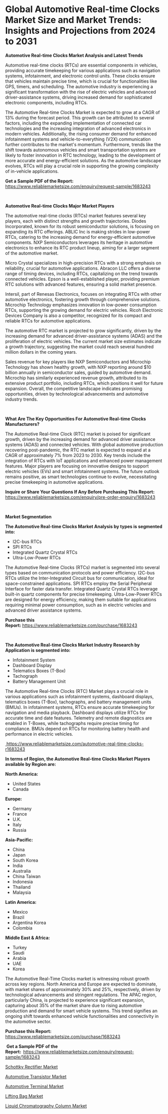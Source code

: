 <p><h1>Global Automotive Real-time Clocks Market Size and Market Trends: Insights and Projections from 2024 to 2031</h1></p><p><strong>Automotive Real-time Clocks Market Analysis and Latest Trends</strong></p>
<p><p>Automotive real-time clocks (RTCs) are essential components in vehicles, providing accurate timekeeping for various applications such as navigation systems, infotainment, and electronic control units. These clocks ensure that vehicles maintain precise time, which is crucial for functionalities like GPS, timers, and scheduling. The automotive industry is experiencing a significant transformation with the rise of electric vehicles and advanced driver-assistance systems, driving increased demand for sophisticated electronic components, including RTCs.</p><p>The Automotive Real-time Clocks Market is expected to grow at a CAGR of 13% during the forecast period. This growth can be attributed to several factors, including the expanding implementation of connected car technologies and the increasing integration of advanced electronics in modern vehicles. Additionally, the rising consumer demand for enhanced infotainment systems and vehicle-to-everything (V2X) communication further contributes to the market's momentum. Furthermore, trends like the shift towards autonomous vehicles and smart transportation systems are likely to foster innovation in RTC technology, leading to the development of more accurate and energy-efficient solutions. As the automotive landscape evolves, RTCs will play a crucial role in supporting the growing complexity of in-vehicle applications.</p></p>
<p><strong>Get a Sample PDF of the Report:&nbsp;</strong> <a href="https://www.reliablemarketsize.com/enquiry/request-sample/1683243?utm_campaign=1553&utm_medium=2&utm_source=Github&utm_content=ia&utm_term=15102024&utm_id=automotive-real-time-clocks">https://www.reliablemarketsize.com/enquiry/request-sample/1683243</a></p>
<p>&nbsp;</p>
<p><strong>Automotive Real-time Clocks Major Market Players</strong></p>
<p><p>The automotive real-time clocks (RTCs) market features several key players, each with distinct strengths and growth trajectories. Diodes Incorporated, known for its robust semiconductor solutions, is focusing on expanding its RTC offerings. ABLIC Inc is making strides in low-power RTCs, catering to the increasing demand for energy-efficient automotive components. NXP Semiconductors leverages its heritage in automotive electronics to enhance its RTC product lineup, aiming for a larger segment of the automotive market.</p><p>Micro Crystal specializes in high-precision RTCs with a strong emphasis on reliability, crucial for automotive applications. Abracon LLC offers a diverse range of timing devices, including RTCs, capitalizing on the trend towards connected vehicles. Epson is a well-established player, providing premium RTC solutions with advanced features, ensuring a solid market presence.</p><p>Intersil, part of Renesas Electronics, focuses on integrating RTCs with other automotive electronics, fostering growth through comprehensive solutions. Microchip Technology emphasizes innovation in low-power consumption RTCs, supporting the growing demand for electric vehicles. Ricoh Electronic Devices Company is also a competitor, recognized for its compact and reliable RTCs for automotive applications.</p><p>The automotive RTC market is projected to grow significantly, driven by the increasing demand for advanced driver-assistance systems (ADAS) and the proliferation of electric vehicles. The current market size estimates indicate a growth trajectory, suggesting the market could reach several hundred million dollars in the coming years.</p><p>Sales revenue for key players like NXP Semiconductors and Microchip Technology has shown healthy growth, with NXP reporting around $10 billion annually in semiconductor sales, guided by automotive demand. Microchip has similarly experienced revenue growth, attributed to its extensive product portfolio, including RTCs, which positions it well for future expansion. Overall, the competitive landscape indicates promising opportunities, driven by technological advancements and automotive industry trends.</p></p>
<p>&nbsp;</p>
<p><strong>What Are The Key Opportunities For Automotive Real-time Clocks Manufacturers?</strong></p>
<p><p>The Automotive Real-time Clock (RTC) market is poised for significant growth, driven by the increasing demand for advanced driver assistance systems (ADAS) and connected vehicles. With global automotive production recovering post-pandemic, the RTC market is expected to expand at a CAGR of approximately 7% from 2023 to 2030. Key trends include the integration of RTCs with IoT applications and enhanced power management features. Major players are focusing on innovative designs to support electric vehicles (EVs) and smart infotainment systems. The future outlook remains positive, as smart technologies continue to evolve, necessitating precise timekeeping in automotive applications.</p></p>
<p><strong>Inquire or Share Your Questions If Any Before Purchasing This Report:</strong> <a href="https://www.reliablemarketsize.com/enquiry/pre-order-enquiry/1683243?utm_campaign=1553&utm_medium=2&utm_source=Github&utm_content=ia&utm_term=15102024&utm_id=automotive-real-time-clocks">https://www.reliablemarketsize.com/enquiry/pre-order-enquiry/1683243</a></p>
<p>&nbsp;</p>
<p><strong>Market Segmentation</strong></p>
<p><strong>The Automotive Real-time Clocks Market Analysis by types is segmented into:</strong></p>
<p><ul><li>I2C-bus RTCs</li><li>SPI RTCs</li><li>Integrated Quartz Crystal RTCs</li><li>Ultra-Low-Power RTCs</li></ul></p>
<p><p>The Automotive Real-time Clocks (RTCs) market is segmented into several types based on communication protocols and power efficiency. I2C-bus RTCs utilize the Inter-Integrated Circuit bus for communication, ideal for space-constrained applications. SPI RTCs employ the Serial Peripheral Interface for faster data transfer. Integrated Quartz Crystal RTCs leverage built-in quartz components for precise timekeeping. Ultra-Low-Power RTCs are designed for energy efficiency, making them suitable for applications requiring minimal power consumption, such as in electric vehicles and advanced driver assistance systems.</p></p>
<p><strong>Purchase this Report:&nbsp;</strong><a href="https://www.reliablemarketsize.com/purchase/1683243?utm_campaign=1553&utm_medium=2&utm_source=Github&utm_content=ia&utm_term=15102024&utm_id=automotive-real-time-clocks">https://www.reliablemarketsize.com/purchase/1683243</a></p>
<p>&nbsp;</p>
<p><strong>The Automotive Real-time Clocks Market Industry Research by Application is segmented into:</strong></p>
<p><ul><li>Infotainment System</li><li>Dashboard Display</li><li>Telematics Boxes (T-Box)</li><li>Tachograph</li><li>Battery Management Unit</li></ul></p>
<p><p>The Automotive Real-time Clocks (RTC) Market plays a crucial role in various applications such as infotainment systems, dashboard displays, telematics boxes (T-Box), tachographs, and battery management units (BMUs). In infotainment systems, RTCs ensure accurate timekeeping for navigation and media playback. Dashboard displays utilize RTCs for accurate time and date features. Telemetry and remote diagnostics are enabled in T-Boxes, while tachographs require precise timing for compliance. BMUs depend on RTCs for monitoring battery health and performance in electric vehicles.</p></p>
<p><a href="https://www.reliablemarketsize.com/automotive-real-time-clocks-r1683243?utm_campaign=1553&utm_medium=2&utm_source=Github&utm_content=ia&utm_term=15102024&utm_id=automotive-real-time-clocks">&nbsp;https://www.reliablemarketsize.com/automotive-real-time-clocks-r1683243</a></p>
<p><strong>In terms of Region, the Automotive Real-time Clocks Market Players available by Region are:</strong></p>
<p>
    <p> <strong> North America: </strong>
        <ul>
            <li>United States</li>
            <li>Canada</li>
        </ul>
        </p> 
    <p> <strong> Europe: </strong>
        <ul>
            <li>Germany</li>
            <li>France</li>
            <li>U.K.</li>
            <li>Italy</li>
            <li>Russia</li>
        </ul>
        </p> 
    <p> <strong> Asia-Pacific: </strong>
        <ul>
            <li>China</li>
            <li>Japan</li>
            <li>South Korea</li>
            <li>India</li>
            <li>Australia</li>
            <li>China Taiwan</li>
            <li>Indonesia</li>
            <li>Thailand</li>
            <li>Malaysia</li>
        </ul>
        </p> 
    <p> <strong> Latin America: </strong>
        <ul>
            <li>Mexico</li>
            <li>Brazil</li>
            <li>Argentina Korea</li>
            <li>Colombia</li>
        </ul>
        </p> 
    <p> <strong> Middle East & Africa: </strong>
        <ul>
            <li>Turkey</li>
            <li>Saudi</li>
            <li>Arabia</li>
            <li>UAE</li>
            <li>Korea</li>
        </ul>
    </p>
    </p>
<p><p>The Automotive Real-Time Clocks market is witnessing robust growth across key regions. North America and Europe are expected to dominate, with market shares of approximately 30% and 25%, respectively, driven by technological advancements and stringent regulations. The APAC region, particularly China, is projected to experience significant expansion, capturing about 35% of the market share due to rising automotive production and demand for smart vehicle systems. This trend signifies an ongoing shift towards enhanced vehicle functionalities and connectivity in the automotive sector.</p></p>
<p><strong>Purchase this Report: </strong><a href="https://www.reliablemarketsize.com/purchase/1683243?utm_campaign=1553&utm_medium=2&utm_source=Github&utm_content=ia&utm_term=15102024&utm_id=automotive-real-time-clocks">https://www.reliablemarketsize.com/purchase/1683243</a></p>
<p>&nbsp;<strong>Get a Sample PDF of the Report:&nbsp;&nbsp;</strong><a href="https://www.reliablemarketsize.com/enquiry/request-sample/1683243?utm_campaign=1553&utm_medium=2&utm_source=Github&utm_content=ia&utm_term=15102024&utm_id=automotive-real-time-clocks">https://www.reliablemarketsize.com/enquiry/request-sample/1683243</a></p>
<p><strong></strong></p>
<p><p><a href="https://github.com/YashRP12/Market-Research-Report-List-6/blob/main/schottky-rectifier-market.md?utm_campaign=1553&utm_medium=2&utm_source=Github&utm_content=ia&utm_term=15102024&utm_id=automotive-real-time-clocks">Schottky Rectifier Market</a></p><p><a href="https://www.linkedin.com/pulse/automotive-transistor-market-refracting-trends-consumer-yocwf?utm_campaign=1553&utm_medium=2&utm_source=Github&utm_content=ia&utm_term=15102024&utm_id=automotive-real-time-clocks">Automotive Transistor Market</a></p><p><a href="https://www.linkedin.com/pulse/market-leaders-laggards-global-automotive-terminal-trends-tjoff?utm_campaign=1553&utm_medium=2&utm_source=Github&utm_content=ia&utm_term=15102024&utm_id=automotive-real-time-clocks">Automotive Terminal Market</a></p><p><a href="https://github.com/lesavftol/Market-Research-Report-List-1/blob/main/lifting-bag-market.md?utm_campaign=1553&utm_medium=2&utm_source=Github&utm_content=ia&utm_term=15102024&utm_id=automotive-real-time-clocks">Lifting Bag Market</a></p><p><a href="https://issuu.com/reportprime-2/docs/liquid-chromatography-column-market_5297a10fe6bd19?utm_campaign=1553&utm_medium=2&utm_source=Github&utm_content=ia&utm_term=15102024&utm_id=automotive-real-time-clocks">Liquid Chromatography Column Market</a></p></p>